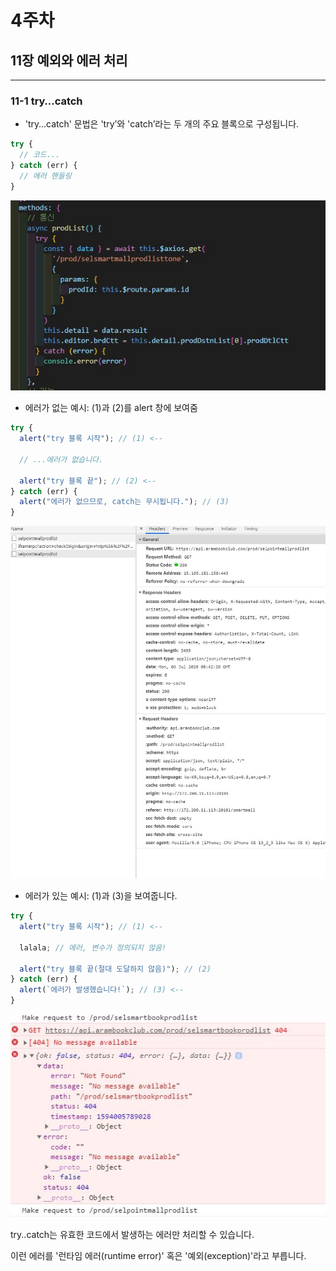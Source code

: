 # 4주차

## 11장 예외와 에러 처리

---

### 11-1 try…catch

- 'try…catch' 문법은 'try’와 'catch’라는 두 개의 주요 블록으로 구성됩니다.

```js
try {
  // 코드...
} catch (err) {
  // 에러 핸들링
}
```

<img src="./try.JPG">

- 에러가 없는 예시: (1)과 (2)를 alert 창에 보여줌

```js
try {
  alert("try 블록 시작"); // (1) <--

  // ...에러가 없습니다.

  alert("try 블록 끝"); // (2) <--
} catch (err) {
  alert("에러가 없으므로, catch는 무시됩니다."); // (3)
}
```

<img src="./try_ok.JPG">

- 에러가 있는 예시: (1)과 (3)을 보여줍니다.

```js
try {
  alert("try 블록 시작"); // (1) <--

  lalala; // 에러, 변수가 정의되지 않음!

  alert("try 블록 끝(절대 도달하지 않음)"); // (2)
} catch (err) {
  alert(`에러가 발생했습니다!`); // (3) <--
}
```

<img src="./try_error.JPG">

try..catch는 유효한 코드에서 발생하는 에러만 처리할 수 있습니다.

이런 에러를 '런타임 에러(runtime error)' 혹은 '예외(exception)'라고 부릅니다.
